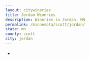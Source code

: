 ```yaml
---
layout: citywineries
title: Jordan Wineries
description: Wineries in Jordan, MN
permalink: /minnesota/scott/jordan/
state: mn
county: scott
city: jordan
---
```

-
